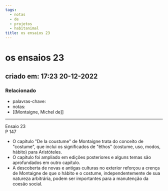 ```yaml
---
tags:
  - notas
  - de
  - projetos
  - habitanimal
title: os ensaios 23
---
```


# os ensaios 23

## criado em: 17:23 20-12-2022

### Relacionado

- palavras-chave: 
- notas: 
- [[Montaigne, Michel de]]
---

Ensaio 23  
P 147

 - O capítulo "De la coustume" de Montaigne trata do conceito de "costume", que inclui os significados de "ěthos" (costume, uso, modos, hábito) para Aristóteles.
 - O capítulo foi ampliado em edições posteriores e alguns temas são aprofundados em outro capítulo.
 - A descoberta de novas e antigas culturas no exterior reforçou a crença de Montaigne de que o hábito e o costume, independentemente de sua natureza arbitrária, podem ser importantes para a manutenção da coesão social.

